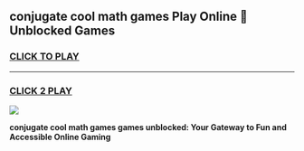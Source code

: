 
## conjugate cool math games Play Online 👋 Unblocked Games
<h3>
<a href="https://news.freeplayer.one?title=conjugate_cool_math_games&ref=17CMG">CLICK TO PLAY</a></h3>
<hr>

<h3>
<a href="https://news.freeplayer.one?title=conjugate_cool_math_games&ref=17CMG">CLICK 2 PLAY</a>
  
</h3>

<a href="https://news.freeplayer.one?title=conjugate_cool_math_games&ref=17CMG/"><img src="https://clearcache.store/games.png"></a>


**conjugate cool math games games unblocked: Your Gateway to Fun and Accessible Online Gaming**
